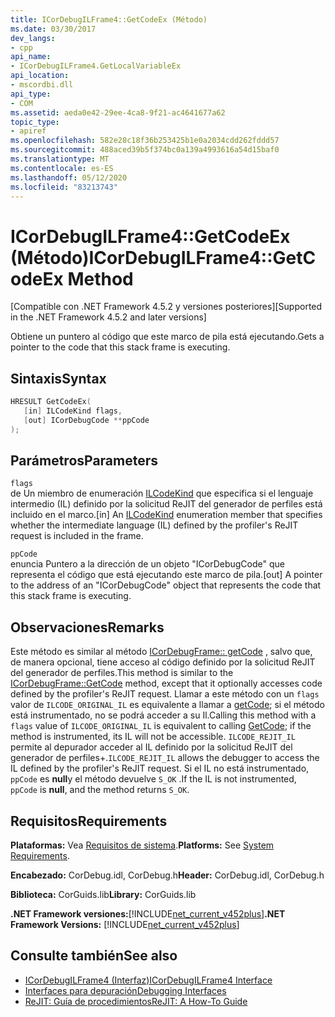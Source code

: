 ```yaml
---
title: ICorDebugILFrame4::GetCodeEx (Método)
ms.date: 03/30/2017
dev_langs:
- cpp
api_name:
- ICorDebugILFrame4.GetLocalVariableEx
api_location:
- mscordbi.dll
api_type:
- COM
ms.assetid: aeda0e42-29ee-4ca8-9f21-ac4641677a62
topic_type:
- apiref
ms.openlocfilehash: 582e28c18f36b253425b1e0a2034cdd262fddd57
ms.sourcegitcommit: 488aced39b5f374bc0a139a4993616a54d15baf0
ms.translationtype: MT
ms.contentlocale: es-ES
ms.lasthandoff: 05/12/2020
ms.locfileid: "83213743"
---
```

# <a name="icordebugilframe4getcodeex-method"></a><span data-ttu-id="f17a8-102">ICorDebugILFrame4::GetCodeEx (Método)</span><span class="sxs-lookup"><span data-stu-id="f17a8-102">ICorDebugILFrame4::GetCodeEx Method</span></span>
<span data-ttu-id="f17a8-103">[Compatible con .NET Framework 4.5.2 y versiones posteriores]</span><span class="sxs-lookup"><span data-stu-id="f17a8-103">[Supported in the .NET Framework 4.5.2 and later versions]</span></span>  
  
 <span data-ttu-id="f17a8-104">Obtiene un puntero al código que este marco de pila está ejecutando.</span><span class="sxs-lookup"><span data-stu-id="f17a8-104">Gets a pointer to the code that this stack frame is executing.</span></span>  
  
## <a name="syntax"></a><span data-ttu-id="f17a8-105">Sintaxis</span><span class="sxs-lookup"><span data-stu-id="f17a8-105">Syntax</span></span>  
  
```cpp
HRESULT GetCodeEx(  
   [in] ILCodeKind flags,
   [out] ICorDebugCode **ppCode  
);  
```  
  
## <a name="parameters"></a><span data-ttu-id="f17a8-106">Parámetros</span><span class="sxs-lookup"><span data-stu-id="f17a8-106">Parameters</span></span>  
 `flags`  
 <span data-ttu-id="f17a8-107">de Un miembro de enumeración [ILCodeKind](ilcodekind-enumeration.md) que especifica si el lenguaje intermedio (IL) definido por la solicitud ReJIT del generador de perfiles está incluido en el marco.</span><span class="sxs-lookup"><span data-stu-id="f17a8-107">[in] An [ILCodeKind](ilcodekind-enumeration.md) enumeration member that specifies whether the intermediate language (IL) defined by the profiler's ReJIT request is included in the frame.</span></span>  
  
 `ppCode`  
 <span data-ttu-id="f17a8-108">enuncia Puntero a la dirección de un objeto "ICorDebugCode" que representa el código que está ejecutando este marco de pila.</span><span class="sxs-lookup"><span data-stu-id="f17a8-108">[out] A pointer to the address of an "ICorDebugCode" object that represents the code that this stack frame is executing.</span></span>  
  
## <a name="remarks"></a><span data-ttu-id="f17a8-109">Observaciones</span><span class="sxs-lookup"><span data-stu-id="f17a8-109">Remarks</span></span>  
 <span data-ttu-id="f17a8-110">Este método es similar al método [ICorDebugFrame:: getCode](icordebugframe-getcode-method.md) , salvo que, de manera opcional, tiene acceso al código definido por la solicitud ReJIT del generador de perfiles.</span><span class="sxs-lookup"><span data-stu-id="f17a8-110">This method is similar to the [ICorDebugFrame::GetCode](icordebugframe-getcode-method.md) method, except that it optionally accesses code defined by the profiler's ReJIT request.</span></span> <span data-ttu-id="f17a8-111">Llamar a este método con un `flags` valor de `ILCODE_ORIGINAL_IL` es equivalente a llamar a [getCode](icordebugframe-getcode-method.md); si el método está instrumentado, no se podrá acceder a su Il.</span><span class="sxs-lookup"><span data-stu-id="f17a8-111">Calling this method with a `flags` value of `ILCODE_ORIGINAL_IL` is equivalent to calling [GetCode](icordebugframe-getcode-method.md); if the method is instrumented, its IL will not be accessible.</span></span> <span data-ttu-id="f17a8-112">`ILCODE_REJIT_IL` permite al depurador acceder al IL definido por la solicitud ReJIT del generador de perfiles+.</span><span class="sxs-lookup"><span data-stu-id="f17a8-112">`ILCODE_REJIT_IL` allows the debugger to access the IL defined by the profiler's ReJIT request.</span></span> <span data-ttu-id="f17a8-113">Si el IL no está instrumentado, `ppCode` es **null**y el método devuelve `S_OK` .</span><span class="sxs-lookup"><span data-stu-id="f17a8-113">If the IL is not instrumented, `ppCode` is **null**, and the method returns `S_OK`.</span></span>  
  
## <a name="requirements"></a><span data-ttu-id="f17a8-114">Requisitos</span><span class="sxs-lookup"><span data-stu-id="f17a8-114">Requirements</span></span>  
 <span data-ttu-id="f17a8-115">**Plataformas:** Vea [Requisitos de sistema](../../get-started/system-requirements.md).</span><span class="sxs-lookup"><span data-stu-id="f17a8-115">**Platforms:** See [System Requirements](../../get-started/system-requirements.md).</span></span>  
  
 <span data-ttu-id="f17a8-116">**Encabezado:** CorDebug.idl, CorDebug.h</span><span class="sxs-lookup"><span data-stu-id="f17a8-116">**Header:** CorDebug.idl, CorDebug.h</span></span>  
  
 <span data-ttu-id="f17a8-117">**Biblioteca:** CorGuids.lib</span><span class="sxs-lookup"><span data-stu-id="f17a8-117">**Library:** CorGuids.lib</span></span>  
  
 <span data-ttu-id="f17a8-118">**.NET Framework versiones:**[!INCLUDE[net_current_v452plus](../../../../includes/net-current-v452plus-md.md)]</span><span class="sxs-lookup"><span data-stu-id="f17a8-118">**.NET Framework Versions:** [!INCLUDE[net_current_v452plus](../../../../includes/net-current-v452plus-md.md)]</span></span>  
  
## <a name="see-also"></a><span data-ttu-id="f17a8-119">Consulte también</span><span class="sxs-lookup"><span data-stu-id="f17a8-119">See also</span></span>

- [<span data-ttu-id="f17a8-120">ICorDebugILFrame4 (Interfaz)</span><span class="sxs-lookup"><span data-stu-id="f17a8-120">ICorDebugILFrame4 Interface</span></span>](icordebugilframe4-interface.md)
- [<span data-ttu-id="f17a8-121">Interfaces para depuración</span><span class="sxs-lookup"><span data-stu-id="f17a8-121">Debugging Interfaces</span></span>](debugging-interfaces.md)
- [<span data-ttu-id="f17a8-122">ReJIT: Guía de procedimientos</span><span class="sxs-lookup"><span data-stu-id="f17a8-122">ReJIT: A How-To Guide</span></span>](https://docs.microsoft.com/archive/blogs/davbr/rejit-a-how-to-guide)
